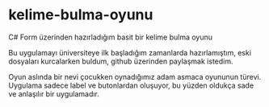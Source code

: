 # kelime-bulma-oyunu
C# Form üzerinden hazırladığım basit bir kelime bulma oyunu

Bu uygulamayı üniversiteye ilk başladığım zamanlarda hazırlamıştım, eski dosyaları kurcalarken buldum, github üzerinden paylaşmak istedim.

Oyun aslında bir nevi çocukken oynadığımız adam asmaca oyununun türevi. Uygulama sadece label ve butonlardan oluşuyor, bu yüzden oldukça sade ve anlaşılır bir uygulamadır.
